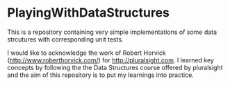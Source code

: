 PlayingWithDataStructures
=========================
This is a repository containing very simple implementations of some data strcutures with corresponding unit tests.

I would like to acknowledge the work of Robert Horvick (http://www.roberthorvick.com/) for http://pluralsight.com.
I learned key concepts by following the the Data Structures course offered by pluralsight and the aim of this
repository is to put my learnings into practice.
